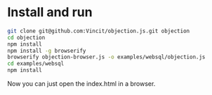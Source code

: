 # Install and run

```sh
git clone git@github.com:Vincit/objection.js.git objection
cd objection
npm install
npm install -g browserify
browserify objection-browser.js -o examples/websql/objection.js
cd examples/websql
npm install
```

Now you can just open the index.html in a browser.
